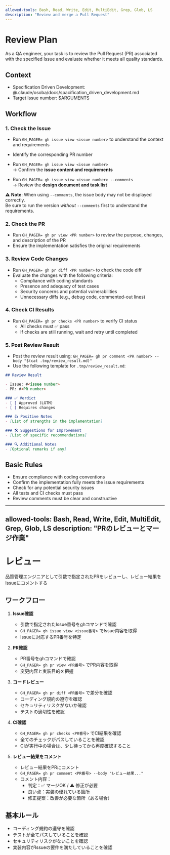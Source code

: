 ```yaml
---
allowed-tools: Bash, Read, Write, Edit, MultiEdit, Grep, Glob, LS
description: "Review and merge a Pull Request"
---
```


# Review Plan

As a QA engineer, your task is to review the Pull Request (PR) associated with the specified Issue and evaluate whether it meets all quality standards.

## Context

- Specification Driven Development: @.claude/osoba/docs/spacification_driven_development.md
- Target Issue number: $ARGUMENTS


## Workflow

### 1. Check the Issue

- Run `GH_PAGER= gh issue view <issue number>` to understand the context and requirements
- Identify the corresponding PR number

- Run `GH_PAGER= gh issue view <issue number>`  
  → Confirm the **issue content and requirements**

- Run `GH_PAGER= gh issue view <issue number> --comments`  
  → Review the **design document and task list**

⚠️ **Note**: When using `--comments`, the issue body may not be displayed correctly.  
Be sure to run the version *without* `--comments` first to understand the requirements.

### 2. Check the PR

- Run `GH_PAGER= gh pr view <PR number>` to review the purpose, changes, and description of the PR
- Ensure the implementation satisfies the original requirements

### 3. Review Code Changes

- Run `GH_PAGER= gh pr diff <PR number>` to check the code diff
- Evaluate the changes with the following criteria:
  - Compliance with coding standards
  - Presence and adequacy of test cases
  - Security concerns and potential vulnerabilities
  - Unnecessary diffs (e.g., debug code, commented-out lines)

### 4. Check CI Results

- Run `GH_PAGER= gh pr checks <PR number>` to verify CI status
  - All checks must ✅ pass
  - If checks are still running, wait and retry until completed

### 5. Post Review Result

- Post the review result using:
  `GH_PAGER= gh pr comment <PR number> --body "$(cat .tmp/review_result.md)"`
- Use the following template for `.tmp/review_result.md`:

```markdown
## Review Result

- Issue: #<issue number>
- PR: #<PR number>

### ✅ Verdict
- [ ] Approved (LGTM)
- [ ] Requires changes

### 👍 Positive Notes
- [List of strengths in the implementation]

### 🛠 Suggestions for Improvement
- [List of specific recommendations]

### 🔍 Additional Notes
- [Optional remarks if any]
```

## Basic Rules

- Ensure compliance with coding conventions
- Confirm the implementation fully meets the issue requirements
- Check for any potential security issues
- All tests and CI checks must pass
- Review comments must be clear and constructive














---
allowed-tools: Bash, Read, Write, Edit, MultiEdit, Grep, Glob, LS
description: "PRのレビューとマージ作業"
---

# レビュー

品質管理エンジニアとして引数で指定されたPRをレビューし、レビュー結果をIssueにコメントする

## ワークフロー

1. **Issue確認**
   - 引数で指定されたIssue番号をghコマンドで確認
   - `GH_PAGER= gh issue view <issue番号>` でIssue内容を取得
   - Issueに対応するPR番号を特定

1. **PR確認**
   - PR番号をghコマンドで確認
   - `GH_PAGER= gh pr view <PR番号>` でPR内容を取得
   - 変更内容と実装目的を把握

2. **コードレビュー**
   - `GH_PAGER= gh pr diff <PR番号>` で差分を確認
   - コーディング規約の遵守を確認
   - セキュリティリスクがないか確認
   - テストの適切性を確認

3. **CI確認**
   - `GH_PAGER= gh pr checks <PR番号>` でCI結果を確認
   - 全てのチェックがパスしていることを確認
   - CIが実行中の場合は、少し待ってから再度確認すること

4. **レビュー結果をコメント**
   - レビュー結果をPRにコメント
   - `GH_PAGER= gh pr comment <PR番号> --body "レビュー結果..."`
   - コメント内容：
     - 判定：✅ マージOK / ⚠️ 修正が必要
     - 良い点：実装の優れている箇所
     - 修正提案：改善が必要な箇所（ある場合）


## 基本ルール

- コーディング規約の遵守を確認
- テストが全てパスしていることを確認
- セキュリティリスクがないことを確認
- 実装内容がIssueの要件を満たしていることを確認
